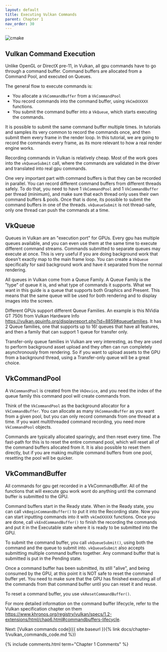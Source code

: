```yaml
---
layout: default
title: Executing Vulkan Commands
parent: Chapter 1
nav_order: 30
---
```



![cmake]({{site.baseurl}}/diagrams/vkcommands.png)



## Vulkan Command Execution
Unlike OpenGL or DirectX pre-11, in Vulkan, all gpu commands have to go through a command buffer.
Command buffers are allocated from a Command Pool, and executed on Queues.

The general flow to execute commands is:
- You allocate a `VkCommandBuffer` from a `VkCommandPool`
- You record commands into the command buffer, using `VkCmdXXXXX` functions.
- You submit the command buffer into a `VkQueue`, which starts executing the commands.

It is possible to submit the same command buffer multiple times. In tutorials and samples its very common to record the commands once, and then submit them every frame in the render loop.
In this tutorial, we are going to record the commands every frame, as its more relevant to how a real render engine works.

Recording commands in Vulkan is relatively cheap. Most of the work goes into the `vkQueueSubmit` call, where the commands are validated in the driver and translated into real gpu commands.

One very important part with command buffers is that they can be recorded in parallel. You can record different command buffers from different threads safely. To do that, you need to have 1 `VkCommandPool` and 1 `VkCommandBuffer` per thread (minimum), and make sure that each thread only uses their own command buffers & pools. Once that is done, its possible to submit the command buffers in one of the threads. `vkQueueSubmit` is not thread-safe, only one thread can push the commands at a time. 

## VkQueue
Queues in Vulkan are an "execution port" for GPUs. Every gpu has multiple queues available, and you can even use them at the same time to execute different command streams. Commands submitted to separate queues may execute at once. This is very useful if you are doing background work that doesn't exactly map to the main frame loop. You can create a `VkQueue` specifically for said background work and have it separated from the normal rendering.

All queues in Vulkan come from a Queue Family. A Queue Family is the "type" of queue it is, and what type of commands it supports. What we want in this guide is a queue that supports both Graphics and Present. This means that the same queue will be used for both rendering and to display images into the screen.

Different GPUs support different Queue Families. An example is this NVidia GT 750ti from Vulkan Hardware Info <https://vulkan.gpuinfo.org/displayreport.php?id=8859#queuefamilies>. It has 2 Queue families, one that supports up to 16!  queues that have all features, and then a family that can support 1 queue for transfer only.

Transfer-only queue families in Vulkan are very interesting, as they are used to perform background asset upload and they often can run completely asynchronously from rendering. So if you want to upload assets to the GPU from a background thread, using a Transfer-only queue will be a great choice.


## VkCommandPool
A `VkCommandPool` is created from the `VkDevice`, and you need the index of the queue family this command pool will create commands from.

Think of the `VkCommandPool` as the background allocator for a `VkCommandBuffer`. You can allocate as many `VkCommandBuffer` as you want from a given pool, but you can only record commands from one thread at a time. If you want multithreaded command recording, you need more `VkCommandPool` objects.

Commands are typically allocated sparingly, and then reset every time. The fast-path for this is to reset the entire command pool, which will reset all of the command buffers allocated from it. It is also possible to reset them directly, but if you are making multiple command buffers from one pool, resetting the pool will be quicker.

## VkCommandBuffer

All commands for gpu get recorded in a VkCommandBuffer. All of the functions that will execute gpu work wont do anything until the command buffer is submitted to the GPU. 

Command buffers start in the Ready state. When in the Ready state, you can call `vkBeginCommandBuffer()` to put it into the Recording state. Now you can start inputting commands into it with `vkCmdXXXXX` functions.
Once you are done, call `vkEndCommandBuffer()` to finish the recording the commands and put it in the Executable state where it is ready to be submitted into the GPU.

To submit the command buffer, you call `vkQueueSubmit()`, using both the command and the queue to submit into. `vkQueueSubmit` also accepts submitting multiple command buffers together. Any command buffer that is submitted is put in the Pending state.

Once a command buffer has been submitted, its still "alive", and being consumed by the GPU, at this point it is NOT safe to reset the command buffer yet. You need to make sure that the GPU has finished executing all of the commands from that command buffer until you can reset it and reuse. 

To reset a command buffer, you use `vkResetCommandBuffer()`.

For more detailed information on the command buffer lifecycle, refer to the Vulkan specification chapter on them
<https://www.khronos.org/registry/vulkan/specs/1.2-extensions/html/chap6.html#commandbuffers-lifecycle>.

Next: [Vulkan commands code]({{ site.baseurl }}{% link docs/chapter-1/vulkan_commands_code.md %})

{% include comments.html term="Chapter 1 Comments" %}